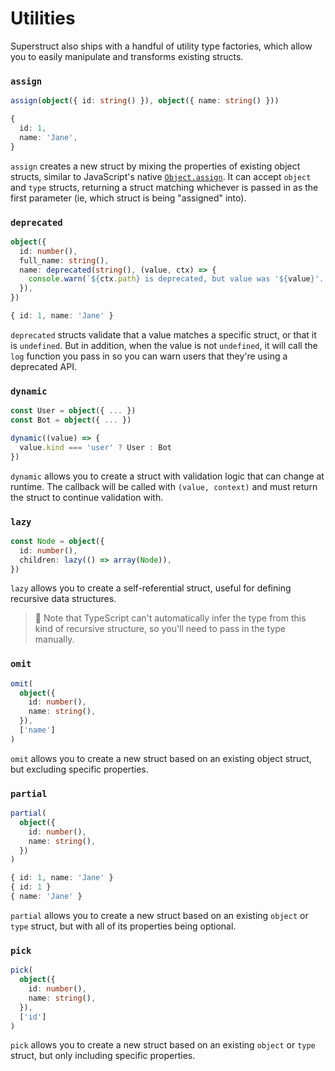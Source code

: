# Utilities

Superstruct also ships with a handful of utility type factories, which allow you to easily manipulate and transforms existing structs.

### `assign`

```ts
assign(object({ id: string() }), object({ name: string() }))
```

```ts
{
  id: 1,
  name: 'Jane',
}
```

`assign` creates a new struct by mixing the properties of existing object structs, similar to JavaScript's native [`Object.assign`](https://developer.mozilla.org/en-US/docs/Web/JavaScript/Reference/Global_Objects/Object/assign). It can accept `object` and `type` structs, returning a struct matching whichever is passed in as the first parameter (ie, which struct is being "assigned" into).

### `deprecated`

```ts
object({
  id: number(),
  full_name: string(),
  name: deprecated(string(), (value, ctx) => {
    console.warn(`${ctx.path} is deprecated, but value was '${value}'. Please use 'full_name' instead.`)
  }),
})
```

```ts
{ id: 1, name: 'Jane' }
```

`deprecated` structs validate that a value matches a specific struct, or that it is `undefined`. But in addition, when the value is not `undefined`, it will call the `log` function you pass in so you can warn users that they're using a deprecated API.

### `dynamic`

```ts
const User = object({ ... })
const Bot = object({ ... })

dynamic((value) => {
  value.kind === 'user' ? User : Bot
})
```

`dynamic` allows you to create a struct with validation logic that can change at runtime. The callback will be called with `(value, context)` and must return the struct to continue validation with.

### `lazy`

```ts
const Node = object({
  id: number(),
  children: lazy(() => array(Node)),
})
```

`lazy` allows you to create a self-referential struct, useful for defining recursive data structures.

> 🤖 Note that TypeScript can't automatically infer the type from this kind of recursive structure, so you'll need to pass in the type manually.

### `omit`

```ts
omit(
  object({
    id: number(),
    name: string(),
  }),
  ['name']
)
```

`omit` allows you to create a new struct based on an existing object struct, but excluding specific properties.

### `partial`

```ts
partial(
  object({
    id: number(),
    name: string(),
  })
)
```

```ts
{ id: 1, name: 'Jane' }
{ id: 1 }
{ name: 'Jane' }
```

`partial` allows you to create a new struct based on an existing `object` or `type` struct, but with all of its properties being optional.

### `pick`

```ts
pick(
  object({
    id: number(),
    name: string(),
  }),
  ['id']
)
```

`pick` allows you to create a new struct based on an existing `object` or `type` struct, but only including specific properties.
